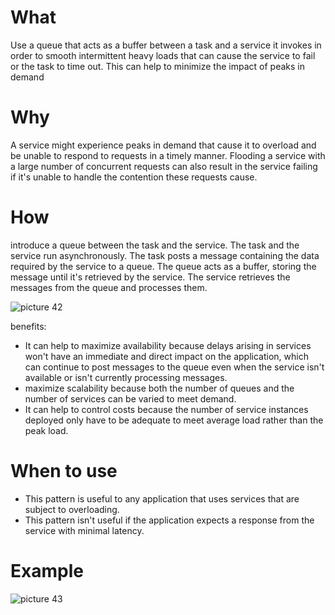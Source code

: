 # What
Use a queue that acts as a buffer between a task and a service it invokes in order to smooth intermittent heavy loads that can cause the service to fail or the task to time out. This can help to minimize the impact of peaks in demand

# Why
A service might experience peaks in demand that cause it to overload and be unable to respond to requests in a timely manner. Flooding a service with a large number of concurrent requests can also result in the service failing if it's unable to handle the contention these requests cause.

# How
introduce a queue between the task and the service. The task and the service run asynchronously. The task posts a message containing the data required by the service to a queue. The queue acts as a buffer, storing the message until it's retrieved by the service. The service retrieves the messages from the queue and processes them.

![picture 42](../../images/8840c8f005ad2ce3fa9b7c0c5940610bec70ee3c278138699d165ba1bb8936c0.png)  

benefits:
- It can help to maximize availability because delays arising in services won't have an immediate and direct impact on the application, which can continue to post messages to the queue even when the service isn't available or isn't currently processing messages.
- maximize scalability because both the number of queues and the number of services can be varied to meet demand.
- It can help to control costs because the number of service instances deployed only have to be adequate to meet average load rather than the peak load.

# When to use
- This pattern is useful to any application that uses services that are subject to overloading.
- This pattern isn't useful if the application expects a response from the service with minimal latency.
  
# Example
![picture 43](../../images/2a4d186363259f536b2572e309d3065bd906e47abb0ebbce2518ca79b1f9d2e5.png)  
